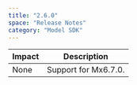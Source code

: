 ```yaml
---
title: "2.6.0"
space: "Release Notes"
category: "Model SDK"
---
```

| Impact | Description |
| --- | --- |
| None | Support for Mx6.7.0. |